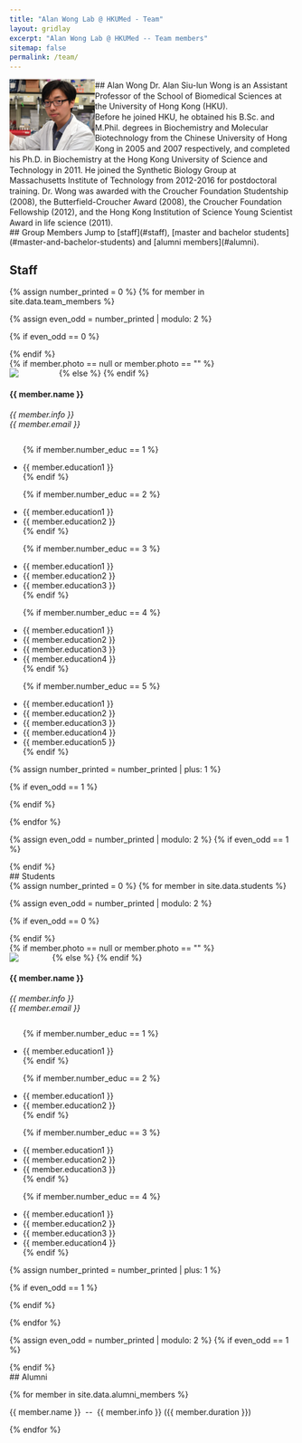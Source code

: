 ```yaml
---
title: "Alan Wong Lab @ HKUMed - Team"
layout: gridlay
excerpt: "Alan Wong Lab @ HKUMed -- Team members"
sitemap: false
permalink: /team/
---
```


<div class="col-sm-10 clearfix" >

<img src="/images/people/drwong.png" width="30%" style="float:left;vertical-align:middle" />
<span style="vertical-align:middle">
## Alan Wong
Dr. Alan Siu-lun Wong is an Assistant Professor of the School of Biomedical Sciences at the University of Hong Kong (HKU). <br>
Before he joined HKU, he obtained his B.Sc. and M.Phil. degrees in Biochemistry and Molecular Biotechnology from the Chinese University of Hong Kong in 2005 and 2007 respectively, and completed his Ph.D. in Biochemistry at the Hong Kong University of Science and Technology in 2011. He joined the Synthetic Biology Group at Massachusetts Institute of Technology from 2012-2016 for postdoctoral training. Dr. Wong was awarded with the Croucher Foundation Studentship (2008), the Butterfield-Croucher Award (2008), the Croucher Foundation Fellowship (2012), and the Hong Kong Institution of Science Young Scientist Award in life science (2011). 
</span>
</div>

</div>
<div class="col-sm-10 clearfix">
## Group Members
Jump to [staff](#staff), [master and bachelor students](#master-and-bachelor-students) and [alumni members](#alumni).

## Staff
</div>
{% assign number_printed = 0 %}
{% for member in site.data.team_members %}

{% assign even_odd = number_printed | modulo: 2 %}

{% if even_odd == 0 %}
<div class="row">
{% endif %}

<div class="col-sm-10 clearfix">
<div class="well-sm">  
{% if member.photo == null or  member.photo == "" %}
<br>
{% else %}
<img src="/images/people/{{ member.photo }}" class="img-responsive" width="15%" style="float: left;padding-right:12px" />
{% endif %}
  <h4>{{ member.name }}</h4>
  <i>{{ member.info }}<br> {{ member.email }} </i>
  <ul style="overflow: hidden">


  {% if member.number_educ == 1 %}
  <li> {{ member.education1 }} </li>
  {% endif %}

  {% if member.number_educ == 2 %}
  <li> {{ member.education1 }} </li>
  <li> {{ member.education2 }} </li>
  {% endif %}

  {% if member.number_educ == 3 %}
  <li> {{ member.education1 }} </li>
  <li> {{ member.education2 }} </li>
  <li> {{ member.education3 }} </li>
  {% endif %}

  {% if member.number_educ == 4 %}
  <li> {{ member.education1 }} </li>
  <li> {{ member.education2 }} </li>
  <li> {{ member.education3 }} </li>
  <li> {{ member.education4 }} </li>
  {% endif %}

  {% if member.number_educ == 5 %}
  <li> {{ member.education1 }} </li>
  <li> {{ member.education2 }} </li>
  <li> {{ member.education3 }} </li>
  <li> {{ member.education4 }} </li>
  <li> {{ member.education5 }} </li>
  {% endif %}

  </ul>
  
</div>
</div>
{% assign number_printed = number_printed | plus: 1 %}

{% if even_odd == 1 %}
</div>
{% endif %}

{% endfor %}

{% assign even_odd = number_printed | modulo: 2 %}
{% if even_odd == 1 %}
</div>
{% endif %}

<div class="col-sm-10 clearfix">
## Students
</div>
{% assign number_printed = 0 %}
{% for member in site.data.students %}

{% assign even_odd = number_printed | modulo: 2 %}

{% if even_odd == 0 %}
<div class="row">
{% endif %}

<div class="col-sm-10 clearfix">
<div class="well-sm"> 
{% if member.photo == null or  member.photo == "" %}
<br>
{% else %}
<img src="/images/people/{{ member.photo }}" class="img-responsive" width="15%" style="float: left" />
{% endif %}
  <h4>{{ member.name }}</h4>
  <i>{{ member.info }}<br> {{ member.email }} </i>
  <ul style="overflow: hidden">
 
  {% if member.number_educ == 1 %}
  <li> {{ member.education1 }} </li>
  {% endif %}

  {% if member.number_educ == 2 %}
  <li> {{ member.education1 }} </li>
  <li> {{ member.education2 }} </li>
  {% endif %}

  {% if member.number_educ == 3 %}
  <li> {{ member.education1 }} </li>
  <li> {{ member.education2 }} </li>
  <li> {{ member.education3 }} </li>
  {% endif %}

  {% if member.number_educ == 4 %}
  <li> {{ member.education1 }} </li>
  <li> {{ member.education2 }} </li>
  <li> {{ member.education3 }} </li>
  <li> {{ member.education4 }} </li>
  {% endif %}

  </ul>

</div>
</div>
{% assign number_printed = number_printed | plus: 1 %}

{% if even_odd == 1 %}
</div>
{% endif %}

{% endfor %}

{% assign even_odd = number_printed | modulo: 2 %}
{% if even_odd == 1 %}
</div>
{% endif %}




<div class="col-sm-10 clearfix">
## Alumni
</div>
<div class="row">
<div class="col-sm-10 clearfix">
  
{% for member in site.data.alumni_members %}
<div class="well-sm"> 
<p>
{{ member.name }}&nbsp; -- &nbsp;{{ member.info }}&nbsp;({{ member.duration }})
<br>
</p>
</div>
{% endfor %}

</div>
</div>
